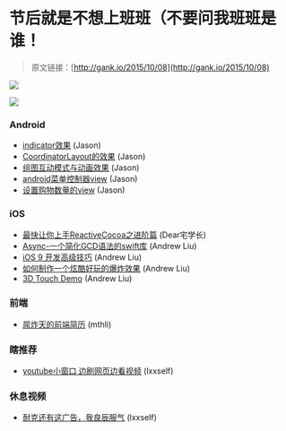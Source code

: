 # ​节后就是不想上班班（不要问我班班是谁！

> 原文链接：[http://gank.io/2015/10/08](http://gank.io/2015/10/08)

![](http://ww2.sinaimg.cn/bmiddle/85bdc80bjw1ewtgmojeicg20970adx6p.gif)

![](http://ww4.sinaimg.cn/large/7a8aed7bgw1ewsip9thfoj20hs0qo774.jpg)

### Android

* [indicator效果](https://github.com/ongakuer/CircleIndicator) (Jason)
* [CoordinatorLayout的效果](https://github.com/vitovalov/TabbedCoordinatorLayout) (Jason)
* [组图互动模式与动画效果](https://github.com/JlUgia/beauty) (Jason)
* [android菜单控制器view](https://github.com/brucetoo/PinterestView) (Jason)
* [设置购物数量的view](https://github.com/himanshu) (Jason)

### iOS

* [最快让你上手ReactiveCocoa之进阶篇](http://www.jianshu.com/p/e10e5ca413b7) (Dear宅学长)
* [Async-一个简化GCD语法的swift库](http://gold.xitu.io/entry/561155e360b25c39ea27c226) (Andrew Liu)
* [iOS 9 开发高级技巧](https://realm.io/cn/news/tips) (Andrew Liu)
* [如何制作一个炫酷好玩的爆炸效果](http://xxycode.com/ru) (Andrew Liu)
* [3D Touch Demo](https://github.com/itjhDev/itjh_3DTouch) (Andrew Liu)

### 前端

* [屌炸天的前端简历](https://github.com/STRML/strml.net) (mthli)

### 瞎推荐

* [youtube小窗口 边刷网页边看视频](http://sideplayer.com/) (lxxself)

### 休息视频

* [耐克还有这广告，我良辰服气](http://v.youku.com/v_show/id_XMTY4OTE3OTQ4.html) (lxxself)

